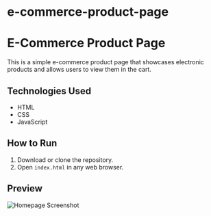 # e-commerce-product-page
# E-Commerce Product Page

This is a simple e-commerce product page that showcases electronic products and allows users to view them in the cart.

## Technologies Used
- HTML
- CSS
- JavaScript

## How to Run
1. Download or clone the repository.
2. Open `index.html` in any web browser.

## Preview
![Homepage Screenshot](E-commerce%20Product%20Page/images/laptop.jpg)
